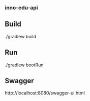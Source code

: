 ### inno-edu-api

## Build

./gradlew build

## Run

./gradlew bootRun

## Swagger

http://localhost:8080/swagger-ui.html